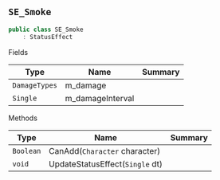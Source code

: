 ## `SE_Smoke`

```csharp
public class SE_Smoke
    : StatusEffect

```

Fields

| Type | Name | Summary | 
| --- | --- | --- | 
| `DamageTypes` | m_damage |  | 
| `Single` | m_damageInterval |  | 


Methods

| Type | Name | Summary | 
| --- | --- | --- | 
| `Boolean` | CanAdd(`Character` character) |  | 
| `void` | UpdateStatusEffect(`Single` dt) |  | 


